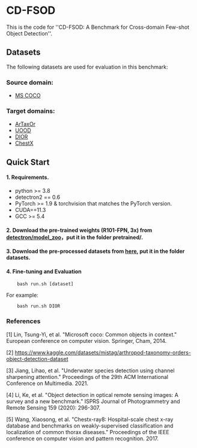 # CD-FSOD
This is the code for ''CD-FSOD: A Benchmark for Cross-domain Few-shot Object Detection''.

## Datasets
The following datasets are used for evaluation in this benchmark:

### Source domain:

* [MS COCO](https://cocodataset.org/#home)

### Target domains:

 * [ArTaxOr](https://www.kaggle.com/datasets/mistag/arthropod-taxonomy-orders-object-detection-dataset)
 * [UOOD](https://github.com/LehiChiang/Underwater-object-detection-dataset)
 * [DIOR](https://drive.google.com/drive/folders/1UdlgHk49iu6WpcJ5467iT-UqNPpx__CC)
 * [ChestX](https://github.com/TRKuan/cxr8)

## Quick Start

#### 1. Requirements.
* python >= 3.8
* detectron2 == 0.6
* PyTorch >= 1.9 & torchvision that matches the PyTorch version.
* CUDA==11.3
* GCC >= 5.4
#### 2. Download the pre-trained weights (R101-FPN, 3x) from [detectron/model_zoo](https://github.com/facebookresearch/detectron2/blob/main/MODEL_ZOO.md)，put it in the folder pretrained/.

#### 3. Download the pre-processed datasets from [here](https://drive.google.com/file/d/1RLfAMTS6Z-ArpqYIO6FoH1xv9JZ1X4HU/view?usp=sharing), put it in the folder datasets.

#### 4. Fine-tuning and Evaluation

```
    bash run.sh [dataset]
```
    
For example:

```
    bash run.sh DIOR
```

### References
[1] Lin, Tsung-Yi, et al. "Microsoft coco: Common objects in context." European conference on computer vision. Springer, Cham, 2014.

[2] https://www.kaggle.com/datasets/mistag/arthropod-taxonomy-orders-object-detection-dataset

[3] Jiang, Lihao, et al. "Underwater species detection using channel sharpening attention." Proceedings of the 29th ACM International Conference on Multimedia. 2021.

[4] Li, Ke, et al. "Object detection in optical remote sensing images: A survey and a new benchmark." ISPRS Journal of Photogrammetry and Remote Sensing 159 (2020): 296-307.

[5] Wang, Xiaosong, et al. "Chestx-ray8: Hospital-scale chest x-ray database and benchmarks on weakly-supervised classification and localization of common thorax diseases." Proceedings of the IEEE conference on computer vision and pattern recognition. 2017.
